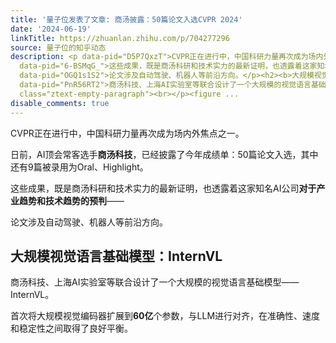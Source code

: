 ```yaml
---
title: '量子位发表了文章: 商汤披露：50篇论文入选CVPR 2024'
date: '2024-06-19'
linkTitle: https://zhuanlan.zhihu.com/p/704277296
source: 量子位的知乎动态
description: <p data-pid="D5P7QxzT">CVPR正在进行中，中国科研力量再次成为场内外焦点之一。</p><p data-pid="naSjorRF">日前，AI顶会常客选手<b>商汤科技</b>，已经披露了今年成绩单：50篇论文入选，其中还有9篇被录用为Oral、Highlight。</p><p
  data-pid="6-BSMqG_">这些成果，既是商汤科研和技术实力的最新证明，也透露着这家知名AI公司<b>对于产业趋势和技术趋势的预判</b>——</p><p
  data-pid="OGQ1s1S2">论文涉及自动驾驶、机器人等前沿方向。</p><h2><b>大规模视觉语言基础模型：InternVL</b></h2><p
  data-pid="PnR56RT2">商汤科技、上海AI实验室等联合设计了一个大规模的视觉语言基础模型——InternVL。</p><p data-pid="BW1w23vV">首次将大规模视觉编码器扩展到<b>60亿</b>个参数，与LLM进行对齐，在准确性、速度和稳定性之间取得了良好平衡。</p><p
  class="ztext-empty-paragraph"><br></p><figure ...
disable_comments: true
---
```

<p data-pid="D5P7QxzT">CVPR正在进行中，中国科研力量再次成为场内外焦点之一。</p><p data-pid="naSjorRF">日前，AI顶会常客选手<b>商汤科技</b>，已经披露了今年成绩单：50篇论文入选，其中还有9篇被录用为Oral、Highlight。</p><p data-pid="6-BSMqG_">这些成果，既是商汤科研和技术实力的最新证明，也透露着这家知名AI公司<b>对于产业趋势和技术趋势的预判</b>——</p><p data-pid="OGQ1s1S2">论文涉及自动驾驶、机器人等前沿方向。</p><h2><b>大规模视觉语言基础模型：InternVL</b></h2><p data-pid="PnR56RT2">商汤科技、上海AI实验室等联合设计了一个大规模的视觉语言基础模型——InternVL。</p><p data-pid="BW1w23vV">首次将大规模视觉编码器扩展到<b>60亿</b>个参数，与LLM进行对齐，在准确性、速度和稳定性之间取得了良好平衡。</p><p class="ztext-empty-paragraph"><br></p><figure ...